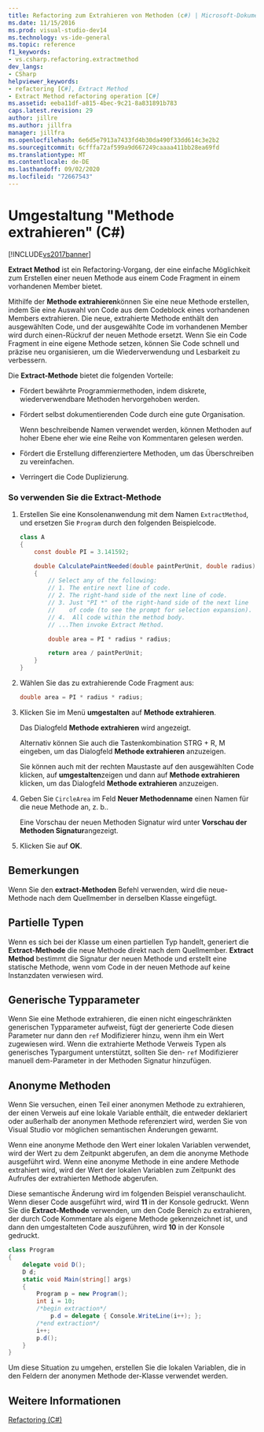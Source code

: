 ```yaml
---
title: Refactoring zum Extrahieren von Methoden (c#) | Microsoft-Dokumentation
ms.date: 11/15/2016
ms.prod: visual-studio-dev14
ms.technology: vs-ide-general
ms.topic: reference
f1_keywords:
- vs.csharp.refactoring.extractmethod
dev_langs:
- CSharp
helpviewer_keywords:
- refactoring [C#], Extract Method
- Extract Method refactoring operation [C#]
ms.assetid: eeba11df-a815-4bec-9c21-8a831891b783
caps.latest.revision: 29
author: jillre
ms.author: jillfra
manager: jillfra
ms.openlocfilehash: 6e6d5e7913a7433fd4b30da490f33dd614c3e2b2
ms.sourcegitcommit: 6cfffa72af599a9d667249caaaa411bb28ea69fd
ms.translationtype: MT
ms.contentlocale: de-DE
ms.lasthandoff: 09/02/2020
ms.locfileid: "72667543"
---
```

# <a name="extract-method-refactoring-c"></a>Umgestaltung "Methode extrahieren" (C#)
[!INCLUDE[vs2017banner](../includes/vs2017banner.md)]

**Extract Method** ist ein Refactoring-Vorgang, der eine einfache Möglichkeit zum Erstellen einer neuen Methode aus einem Code Fragment in einem vorhandenen Member bietet.

 Mithilfe der **Methode extrahieren**können Sie eine neue Methode erstellen, indem Sie eine Auswahl von Code aus dem Codeblock eines vorhandenen Members extrahieren. Die neue, extrahierte Methode enthält den ausgewählten Code, und der ausgewählte Code im vorhandenen Member wird durch einen-Rückruf der neuen Methode ersetzt. Wenn Sie ein Code Fragment in eine eigene Methode setzen, können Sie Code schnell und präzise neu organisieren, um die Wiederverwendung und Lesbarkeit zu verbessern.

 Die **Extract-Methode** bietet die folgenden Vorteile:

- Fördert bewährte Programmiermethoden, indem diskrete, wiederverwendbare Methoden hervorgehoben werden.

- Fördert selbst dokumentierenden Code durch eine gute Organisation.

     Wenn beschreibende Namen verwendet werden, können Methoden auf hoher Ebene eher wie eine Reihe von Kommentaren gelesen werden.

- Fördert die Erstellung differenziertere Methoden, um das Überschreiben zu vereinfachen.

- Verringert die Code Duplizierung.

### <a name="to-use-extract-method"></a>So verwenden Sie die Extract-Methode

1. Erstellen Sie eine Konsolenanwendung mit dem Namen `ExtractMethod`, und ersetzen Sie `Program` durch den folgenden Beispielcode.

    ```csharp
    class A
    {
        const double PI = 3.141592;

        double CalculatePaintNeeded(double paintPerUnit, double radius)
        {
            // Select any of the following:
            // 1. The entire next line of code.
            // 2. The right-hand side of the next line of code.
            // 3. Just "PI *" of the right-hand side of the next line
            //    of code (to see the prompt for selection expansion).
            // 4.  All code within the method body.
            // ...Then invoke Extract Method.

            double area = PI * radius * radius;

            return area / paintPerUnit;
        }
    }
    ```

2. Wählen Sie das zu extrahierende Code Fragment aus:

    ```csharp
    double area = PI * radius * radius;
    ```

3. Klicken Sie im Menü **umgestalten** auf **Methode extrahieren**.

     Das Dialogfeld **Methode extrahieren** wird angezeigt.

     Alternativ können Sie auch die Tastenkombination STRG + R, M eingeben, um das Dialogfeld **Methode extrahieren** anzuzeigen.

     Sie können auch mit der rechten Maustaste auf den ausgewählten Code klicken, auf **umgestalten**zeigen und dann auf **Methode extrahieren** klicken, um das Dialogfeld **Methode extrahieren** anzuzeigen.

4. Geben Sie `CircleArea` im Feld **Neuer Methodenname** einen Namen für die neue Methode an, z. b..

     Eine Vorschau der neuen Methoden Signatur wird unter **Vorschau der Methoden Signatur**angezeigt.

5. Klicken Sie auf **OK**.

## <a name="remarks"></a>Bemerkungen
 Wenn Sie den **extract-Methoden** Befehl verwenden, wird die neue-Methode nach dem Quellmember in derselben Klasse eingefügt.

## <a name="partial-types"></a>Partielle Typen
 Wenn es sich bei der Klasse um einen partiellen Typ handelt, generiert die **Extract-Methode** die neue Methode direkt nach dem Quellmember. **Extract Method** bestimmt die Signatur der neuen Methode und erstellt eine statische Methode, wenn vom Code in der neuen Methode auf keine Instanzdaten verwiesen wird.

## <a name="generic-type-parameters"></a>Generische Typparameter
 Wenn Sie eine Methode extrahieren, die einen nicht eingeschränkten generischen Typparameter aufweist, fügt der generierte Code diesen Parameter nur dann den `ref` Modifizierer hinzu, wenn ihm ein Wert zugewiesen wird. Wenn die extrahierte Methode Verweis Typen als generisches Typargument unterstützt, sollten Sie den- `ref` Modifizierer manuell dem-Parameter in der Methoden Signatur hinzufügen.

## <a name="anonymous-methods"></a>Anonyme Methoden
 Wenn Sie versuchen, einen Teil einer anonymen Methode zu extrahieren, der einen Verweis auf eine lokale Variable enthält, die entweder deklariert oder außerhalb der anonymen Methode referenziert wird, werden Sie von Visual Studio vor möglichen semantischen Änderungen gewarnt.

 Wenn eine anonyme Methode den Wert einer lokalen Variablen verwendet, wird der Wert zu dem Zeitpunkt abgerufen, an dem die anonyme Methode ausgeführt wird. Wenn eine anonyme Methode in eine andere Methode extrahiert wird, wird der Wert der lokalen Variablen zum Zeitpunkt des Aufrufes der extrahierten Methode abgerufen.

 Diese semantische Änderung wird im folgenden Beispiel veranschaulicht. Wenn dieser Code ausgeführt wird, wird **11** in der Konsole gedruckt. Wenn Sie die **Extract-Methode** verwenden, um den Code Bereich zu extrahieren, der durch Code Kommentare als eigene Methode gekennzeichnet ist, und dann den umgestalteten Code auszuführen, wird **10** in der Konsole gedruckt.

```csharp
class Program
{
    delegate void D();
    D d;
    static void Main(string[] args)
    {
        Program p = new Program();
        int i = 10;
        /*begin extraction*/
            p.d = delegate { Console.WriteLine(i++); };
        /*end extraction*/
        i++;
        p.d();
    }
}
```

 Um diese Situation zu umgehen, erstellen Sie die lokalen Variablen, die in den Feldern der anonymen Methode der-Klasse verwendet werden.

## <a name="see-also"></a>Weitere Informationen
 [Refactoring (C#)](../csharp-ide/refactoring-csharp.md)